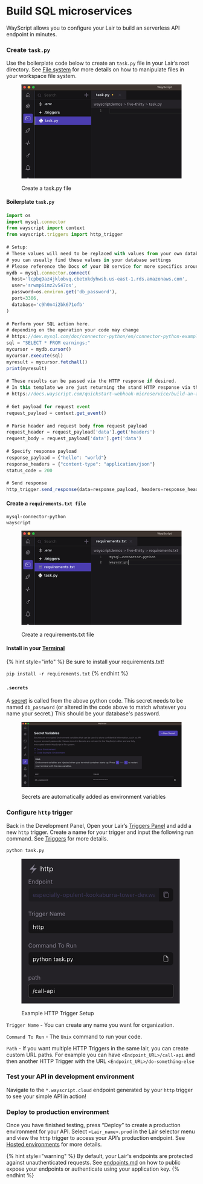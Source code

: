 # Build SQL microservices

WayScript allows you to configure your Lair to build an serverless API endpoint in minutes.

### Create `task.py`

Use the boilerplate code below to create an `task.py` file in your Lair’s root directory. See [File system](../../platform/lairs/file-system/) for more details on how to manipulate files in your workspace file system.

<figure><img src="../../.gitbook/assets/create-task-python.png" alt=""><figcaption><p>Create a task.py file</p></figcaption></figure>

#### Boilerplate `task.py`

```javascript
import os
import mysql.connector
from wayscript import context
from wayscript.triggers import http_trigger

# Setup:
# These values will need to be replaced with values from your own database
# you can usually find these values in your database settings
# Please reference the Docs of your DB service for more specifics around your DB credentials
mydb = mysql.connector.connect(
  host='lcpbq9az4jklobvq.cbetxkdyhwsb.us-east-1.rds.amazonaws.com',
  user='srwmp6imz2v547os',
  password=os.environ.get('db_password'),
  port=3306,
  database='c9h0n4i2bk671ofb'
)

# Perform your SQL action here.
# depending on the operation your code may change
# https://dev.mysql.com/doc/connector-python/en/connector-python-examples.html
sql = "SELECT * FROM earnings;"
mycursor = mydb.cursor()
mycursor.execute(sql)
myresult = mycursor.fetchall()
print(myresult)

# These results can be passed via the HTTP response if desired.
# In this template we are just returning the stand HTTP response via the WayScript Docs
# https://docs.wayscript.com/quickstart-webhook-microservice/build-an-api

# Get payload for request event
request_payload = context.get_event()

# Parse header and request body from request payload
request_header = request_payload['data'].get('headers')
request_body = request_payload['data'].get('data')

# Specify response payload
response_payload = {"hello": "world"}
response_headers = {"content-type": "application/json"}
status_code = 200

# Send response
http_trigger.send_response(data=response_payload, headers=response_headers, status_code=status_code)

```

#### &#x20;Create a `requirements.txt file`

```
mysql-connector-python
wayscript
```

<figure><img src="../../.gitbook/assets/python-requirements.png" alt=""><figcaption><p>Create a requirements.txt file</p></figcaption></figure>

#### Install in your [Terminal](../../platform/lairs/terminal.md)

{% hint style="info" %}
Be sure to install your requirements.txt!

`pip install -r requirements.txt`
{% endhint %}

#### `.secrets`

A [secret](../../platform/lairs/environment-variables.md#example-.env-and-.secrets-files) is called from the above python code. This secret needs to be named `db_password` (or altered in the code above to match whatever you name your secret.) This should be your database's password.

<figure><img src="../../.gitbook/assets/db-secret.png" alt=""><figcaption><p>Secrets are automatically added as environment variables</p></figcaption></figure>

### Configure `http` trigger

Back in the Development Panel, Open your Lair’s [Triggers Panel](../../platform/lairs/triggers.md) and add a new `http` trigger. Create a name for your trigger and input the following run command. See [Triggers](../../platform/lairs/triggers.md) for more details.

```bash
python task.py
```

<figure><img src="../../.gitbook/assets/python-http-task.png" alt=""><figcaption><p>Example HTTP Trigger Setup </p></figcaption></figure>

`Trigger Name` - You can create any name you want for organization.&#x20;

`Command To Run` - The `Unix` command to run your code.

`Path` - If you want multiple HTTP Triggers in the same lair, you can create custom URL paths. For example you can have `<Endpoint_URL>/call-api` and then another HTTP Trigger with the URL `<Endpoint_URL>/do-something-else`

### Test your API in development environment

Navigate to the `*.wayscript.cloud` endpoint generated by your `http` trigger to see your simple API in action!

### Deploy to production environment

Once you have finished testing, press “Deploy” to create a production environment for your API. Select `<Lair_name>.prod` in the Lair selector menu and view the `http` trigger to access your API’s production endpoint. See [Hosted environments](../../platform/lairs/deployments.md) for more details.

{% hint style="warning" %}
By default, your Lair's endpoints are protected against unauthenticated requests. See [endpoints.md](../../platform/lairs/endpoints.md "mention") on how to public expose your endpoints or authenticate using your application key.
{% endhint %}
